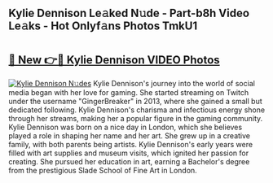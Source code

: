 ## Kylie Dennison Le𝚊ked N𝚞de - Part-b8h Video Le𝚊ks - Hot Onlyf𝚊ns Photos TmkU1

# <h2><a href="http://ac29259.deff.icu/?id=Kylie+Dennison">🔗 New 👉🔴 Kylie Dennison VIDEO Photos</a></h2>

[![Kylie Dennison N𝚞des](https://i.imgur.com/rIISA9y.gif)](http://ac29259.deff.icu/?id=Kylie+Dennison)
Kylie Dennison's journey into the world of social media began with her love for gaming. She started streaming on Twitch under the username "GingerBreaker" in 2013, where she gained a small but dedicated following. Kylie Dennison's charisma and infectious energy shone through her streams, making her a popular figure in the gaming community. Kylie Dennison was born on a nice day in London, which she believes played a role in shaping her name and her art. She grew up in a creative family, with both parents being artists. Kylie Dennison's early years were filled with art supplies and museum visits, which ignited her passion for creating. She pursued her education in art, earning a Bachelor's degree from the prestigious Slade School of Fine Art in London.
